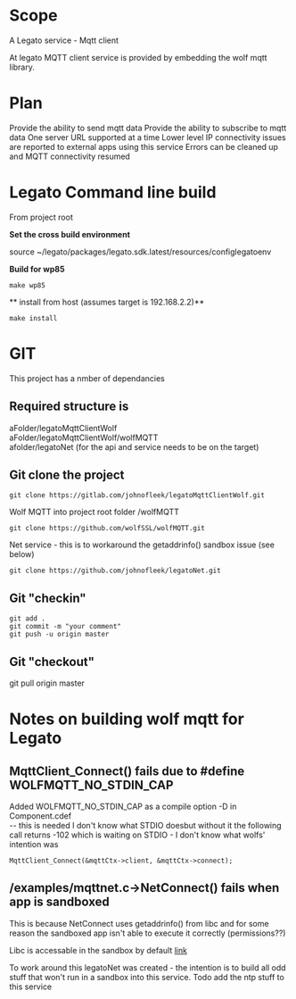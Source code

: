 # Scope
A Legato service - Mqtt client

At legato MQTT client service is provided by embedding the wolf mqtt library.

# Plan
Provide the ability to send mqtt data
Provide the ability to subscribe to mqtt data
One server URL supported at a time
Lower level IP connectivity issues are reported to external apps using this service
Errors can be cleaned up and MQTT connectivity resumed


# Legato Command line build

From project root  

**Set the cross build environment**  

source ~/legato/packages/legato.sdk.latest/resources/configlegatoenv

**Build for wp85**  

```
make wp85
```


** install from host (assumes target is 192.168.2.2)**  


```
make install 
```

# GIT  

This project has a nmber of dependancies

## Required structure is

aFolder/legatoMqttClientWolf  
aFolder/legatoMqttClientWolf/wolfMQTT  
afolder/legatoNet  (for the api and service needs to be on the target)  



## Git clone the project  

```
git clone https://gitlab.com/johnofleek/legatoMqttClientWolf.git
```

Wolf MQTT into project root folder /wolfMQTT
```
git clone https://github.com/wolfSSL/wolfMQTT.git
```

Net service - this is to workaround the getaddrinfo() sandbox issue (see below)
```
git clone https://github.com/johnofleek/legatoNet.git
```

## Git "checkin"
```
git add .  
git commit -m "your comment"  
git push -u origin master  
```

## Git "checkout"
git pull origin master

# Notes on building wolf mqtt for Legato

## MqttClient_Connect() fails due to #define WOLFMQTT_NO_STDIN_CAP

Added WOLFMQTT_NO_STDIN_CAP as a compile option -D in Component.cdef  
-- this is needed I don't know what STDIO doesbut without it the following call returns -102  which is waiting on STDIO -
 I don't know what wolfs' intention was

```
MqttClient_Connect(&mqttCtx->client, &mqttCtx->connect); 
```


## /examples/mqttnet.c->NetConnect() fails when app is sandboxed

This is because NetConnect uses getaddrinfo() from libc and for some reason the sandboxed app isn't able to execute it correctly (permissions??)

Libc is accessable in the sandbox by default [link](http://legato.io/legato-docs/latest/howToPortLegacyC.html "legato doc")

To work around this legatoNet was created - the intention is to build all odd stuff that won't run in a sandbox into this service.
Todo add the ntp stuff to this service


